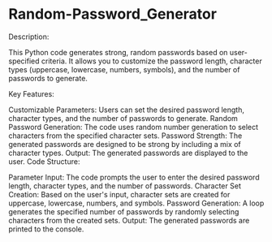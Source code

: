 # Random-Password_Generator
Description:

This Python code generates strong, random passwords based on user-specified criteria. It allows you to customize the password length, character types (uppercase, lowercase, numbers, symbols), and the number of passwords to generate.

Key Features:

Customizable Parameters: Users can set the desired password length, character types, and the number of passwords to generate.
Random Password Generation: The code uses random number generation to select characters from the specified character sets.
Password Strength: The generated passwords are designed to be strong by including a mix of character types.
Output: The generated passwords are displayed to the user.
Code Structure:

Parameter Input: The code prompts the user to enter the desired password length, character types, and the number of passwords.
Character Set Creation: Based on the user's input, character sets are created for uppercase, lowercase, numbers, and symbols.
Password Generation: A loop generates the specified number of passwords by randomly selecting characters from the created sets.
Output: The generated passwords are printed to the console.
